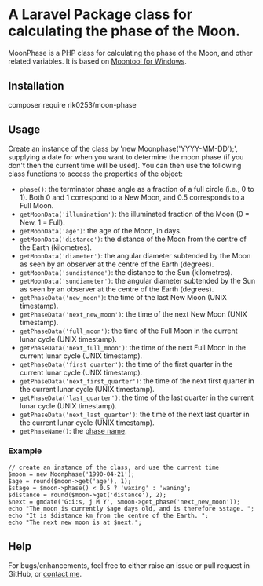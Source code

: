 # A Laravel Package class for calculating the phase of the Moon.

MoonPhase is a PHP class for calculating the phase of the Moon, and other related variables. It is based on [Moontool for Windows](http://www.fourmilab.ch/moontoolw/).

## Installation

composer require rik0253/moon-phase


## Usage

Create an instance of the class by 'new Moonphase('YYYY-MM-DD');', supplying a date for when you want to determine the moon phase (if you don't then the current time will be used). You can then use the following class functions to access the properties of the object:

 - `phase()`: the terminator phase angle as a fraction of a full circle (i.e., 0 to 1). Both 0 and 1 correspond to a New Moon, and 0.5 corresponds to a Full Moon.
 - `getMoonData('illumination')`: the illuminated fraction of the Moon (0 = New, 1 = Full).
 - `getMoonData('age')`: the age of the Moon, in days.
 - `getMoonData('distance')`: the distance of the Moon from the centre of the Earth (kilometres).
 - `getMoonData('diameter')`: the angular diameter subtended by the Moon as seen by an observer at the centre of the Earth (degrees).
 - `getMoonData('sundistance')`: the distance to the Sun (kilometres).
 - `getMoonData('sundiameter')`: the angular diameter subtended by the Sun as seen by an observer at the centre of the Earth (degrees).
 - `getPhaseData('new_moon')`: the time of the last New Moon (UNIX timestamp).
 - `getPhaseData('next_new_moon')`: the time of the next New Moon (UNIX timestamp).
 - `getPhaseData('full_moon')`: the time of the Full Moon in the current lunar cycle (UNIX timestamp).
 - `getPhaseData('next_full_moon')`: the time of the next Full Moon in the current lunar cycle (UNIX timestamp).
 - `getPhaseData('first_quarter')`: the time of the first quarter in the current lunar cycle (UNIX timestamp).
 - `getPhaseData('next_first_quarter')`: the time of the next first quarter in the current lunar cycle (UNIX timestamp).
 - `getPhaseData('last_quarter')`: the time of the last quarter in the current lunar cycle (UNIX timestamp).
 - `getPhaseData('next_last_quarter')`: the time of the next last quarter in the current lunar cycle (UNIX timestamp).
 - `getPhaseName()`: the [phase name](http://aa.usno.navy.mil/faq/docs/moon_phases.php).

### Example

	// create an instance of the class, and use the current time
	$moon = new Moonphase('1990-04-21');
	$age = round($moon->get('age'), 1);
	$stage = $moon->phase() < 0.5 ? 'waxing' : 'waning';
	$distance = round($moon->get('distance'), 2);
	$next = gmdate('G:i:s, j M Y', $moon->get_phase('next_new_moon'));
	echo "The moon is currently $age days old, and is therefore $stage. ";
	echo "It is $distance km from the centre of the Earth. ";
	echo "The next new moon is at $next.";

## Help

For bugs/enhancements, feel free to either raise an issue or pull request in GitHub, or [contact me](das.sidd89@gmail.com).
